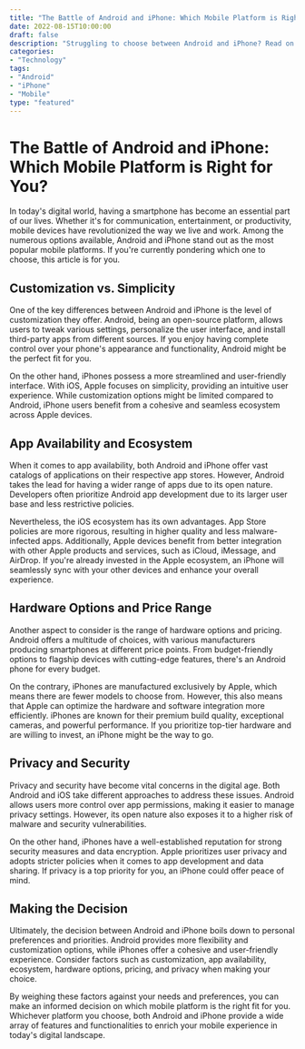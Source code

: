 ```yaml
--- 
title: "The Battle of Android and iPhone: Which Mobile Platform is Right for You?" 
date: 2022-08-15T10:00:00 
draft: false 
description: "Struggling to choose between Android and iPhone? Read on to discover which mobile platform suits your needs."
categories: 
- "Technology" 
tags: 
- "Android" 
- "iPhone" 
- "Mobile" 
type: "featured" 
---
```


# The Battle of Android and iPhone: Which Mobile Platform is Right for You?

In today's digital world, having a smartphone has become an essential part of our lives. Whether it's for communication, entertainment, or productivity, mobile devices have revolutionized the way we live and work. Among the numerous options available, Android and iPhone stand out as the most popular mobile platforms. If you're currently pondering which one to choose, this article is for you.

## Customization vs. Simplicity

One of the key differences between Android and iPhone is the level of customization they offer. Android, being an open-source platform, allows users to tweak various settings, personalize the user interface, and install third-party apps from different sources. If you enjoy having complete control over your phone's appearance and functionality, Android might be the perfect fit for you.

On the other hand, iPhones possess a more streamlined and user-friendly interface. With iOS, Apple focuses on simplicity, providing an intuitive user experience. While customization options might be limited compared to Android, iPhone users benefit from a cohesive and seamless ecosystem across Apple devices.

## App Availability and Ecosystem

When it comes to app availability, both Android and iPhone offer vast catalogs of applications on their respective app stores. However, Android takes the lead for having a wider range of apps due to its open nature. Developers often prioritize Android app development due to its larger user base and less restrictive policies.

Nevertheless, the iOS ecosystem has its own advantages. App Store policies are more rigorous, resulting in higher quality and less malware-infected apps. Additionally, Apple devices benefit from better integration with other Apple products and services, such as iCloud, iMessage, and AirDrop. If you're already invested in the Apple ecosystem, an iPhone will seamlessly sync with your other devices and enhance your overall experience.

## Hardware Options and Price Range

Another aspect to consider is the range of hardware options and pricing. Android offers a multitude of choices, with various manufacturers producing smartphones at different price points. From budget-friendly options to flagship devices with cutting-edge features, there's an Android phone for every budget.

On the contrary, iPhones are manufactured exclusively by Apple, which means there are fewer models to choose from. However, this also means that Apple can optimize the hardware and software integration more efficiently. iPhones are known for their premium build quality, exceptional cameras, and powerful performance. If you prioritize top-tier hardware and are willing to invest, an iPhone might be the way to go.

## Privacy and Security

Privacy and security have become vital concerns in the digital age. Both Android and iOS take different approaches to address these issues. Android allows users more control over app permissions, making it easier to manage privacy settings. However, its open nature also exposes it to a higher risk of malware and security vulnerabilities.

On the other hand, iPhones have a well-established reputation for strong security measures and data encryption. Apple prioritizes user privacy and adopts stricter policies when it comes to app development and data sharing. If privacy is a top priority for you, an iPhone could offer peace of mind.

## Making the Decision

Ultimately, the decision between Android and iPhone boils down to personal preferences and priorities. Android provides more flexibility and customization options, while iPhones offer a cohesive and user-friendly experience. Consider factors such as customization, app availability, ecosystem, hardware options, pricing, and privacy when making your choice.

By weighing these factors against your needs and preferences, you can make an informed decision on which mobile platform is the right fit for you. Whichever platform you choose, both Android and iPhone provide a wide array of features and functionalities to enrich your mobile experience in today's digital landscape.

